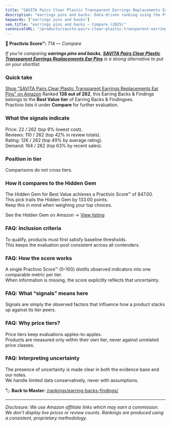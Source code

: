 ```yaml
---
title: "SAVITA Pairs Clear Plastic Transparent Earrings Replacements Ear Pins"
description: "earrings pins and backs: Data-driven ranking using the Practivio Score™. Positioned by quality, value, demand, findability, momentum."
keywords: ["earrings pins and backs"]
seo_title: "earrings pins and backs — Compare (2025)"
canonicalURL: "/products/savita-pairs-clear-plastic-transparent-earrings-replacements-ear-pins-B09SPNT63J/"
---
```


**🛒 Practivio Score™:** 714 — _Compare_


*If you're comparing **earrings pins and backs**, **[SAVITA Pairs Clear Plastic Transparent Earrings Replacements Ear Pins](https://www.amazon.com/dp/B09SPNT63J?tag=practivio-20)** is a strong alternative to put on your shortlist.*
### Quick take
[Shop “SAVITA Pairs Clear Plastic Transparent Earrings Replacements Ear Pins” on Amazon](https://www.amazon.com/dp/B09SPNT63J?tag=practivio-20)
Ranked **138 out of 262**, this Earring Backs & Findings belongs to the **Best Value tier** of Earring Backs & Findingses.  
Practivio lists it under **Compare** for further evaluation.

### What the signals indicate
Price: 22 / 262 (top 9% lowest cost).  
Reviews: 110 / 262 (top 42% in review totals).  
Rating: 126 / 262 (top 49% by average rating).  
Demand: 164 / 262 (top 63% by recent sales).

### Position in tier
Comparisons do not cross tiers.

### How it compares to the Hidden Gem
The Hidden Gem for Best Value achieves a Practivio Score™ of 847.00.  
This pick trails the Hidden Gem by 133.00 points.  
Keep this in mind when weighing your top choices.  

See the Hidden Gem on Amazon → [View listing](https://www.amazon.com/dp/B088X15S9T?tag=practivio-20)

### FAQ: Inclusion criteria
To qualify, products must first satisfy baseline thresholds.  
This keeps the evaluation pool consistent across all contenders.

### FAQ: How the score works
A single Practivio Score™ (0–100) distills observed indicators into one comparable metric per tier.  
When information is missing, the score explicitly reflects that uncertainty.

### FAQ: What “signals” means here
Signals are simply the observed factors that influence how a product stacks up against its tier peers.

### FAQ: Why price tiers?
Price tiers keep evaluations apples-to-apples.  
Products are measured only within their own tier, never against unrelated price classes.

### FAQ: Interpreting uncertainty
The presence of uncertainty is made clear in both the evidence base and our notes.  
We handle limited data conservatively, never with assumptions.

<!-- Missing template for Compare/CompareWithinPriceClass -->


🏷️ **Back to Master:** [/rankings/earring-backs-findings/](/rankings/earring-backs-findings/)

---
_Disclosure: We use Amazon affiliate links which may earn a commission. We don’t display live prices or review counts. Rankings are produced using a consistent, proprietary methodology._
